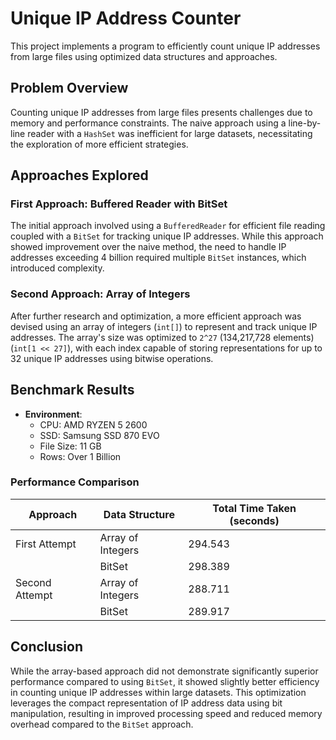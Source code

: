 # Unique IP Address Counter

This project implements a program to efficiently count unique IP addresses from large files using optimized data structures and approaches.

## Problem Overview

Counting unique IP addresses from large files presents challenges due to memory and performance constraints. The naive approach using a line-by-line reader with a `HashSet` was inefficient for large datasets, necessitating the exploration of more efficient strategies.

## Approaches Explored

### First Approach: Buffered Reader with BitSet

The initial approach involved using a `BufferedReader` for efficient file reading coupled with a `BitSet` for tracking unique IP addresses. While this approach showed improvement over the naive method, the need to handle IP addresses exceeding 4 billion required multiple `BitSet` instances, which introduced complexity.

### Second Approach: Array of Integers

After further research and optimization, a more efficient approach was devised using an array of integers (`int[]`) to represent and track unique IP addresses. The array's size was optimized to `2^27` (134,217,728 elements) (`int[1 << 27]`), with each index capable of storing representations for up to 32 unique IP addresses using bitwise operations.

## Benchmark Results

- **Environment**:
    - CPU: AMD RYZEN 5 2600
    - SSD: Samsung SSD 870 EVO
    - File Size: 11 GB
    - Rows: Over 1 Billion

### Performance Comparison

| Approach | Data Structure | Total Time Taken (seconds) |
|----------|----------------|----------------------------|
| First Attempt | Array of Integers | 294.543 |
|              | BitSet | 298.389 |
| Second Attempt | Array of Integers | 288.711 |
|                | BitSet | 289.917 |

## Conclusion

While the array-based approach did not demonstrate significantly superior performance compared to using `BitSet`, it showed slightly better efficiency in counting unique IP addresses within large datasets. This optimization leverages the compact representation of IP address data using bit manipulation, resulting in improved processing speed and reduced memory overhead compared to the `BitSet` approach.

